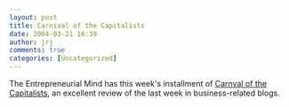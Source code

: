 ```yaml
---
layout: post
title: Carnival of the Capitalists
date: 2004-03-21 16:39
author: jrj
comments: true
categories: [Uncategorized]
---
```

The Entrepreneurial Mind has this week's installment of <a href="http://forum.belmont.edu/cornwall/archives/000674.html" target="_blank">Carnval of the Capitalists</a>, an excellent review of the last week in business-related blogs.
